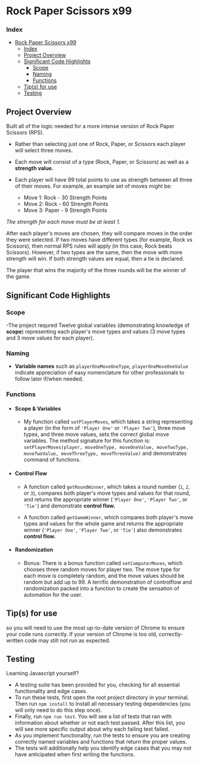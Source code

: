 # Rock Paper Scissors x99

### Index

- [Rock Paper Scissors x99](#rock-paper-scissors-x99)
    - [Index](#index)
  - [Project Overview](#project-overview)
  - [Significant Code Highlights](#significant-code-highlights)
    - [Scope](#scope)
    - [Naming](#naming)
    - [Functions](#functions)
  - [Tip(s) for use](#tips-for-use)
  - [Testing](#testing)

## Project Overview

Built all of the logic needed for a more intense version of Rock Paper Scissors (RPS). <br>

- Rather than selecting just one of Rock, Paper, or Scissors each player will select three moves.
- Each move will consist of a type (Rock, Paper, or Scissors) as well as a **strength value.**
- Each player will have 99 total points to use as strength between all three of their moves. For example, an example set of moves might be:

  - Move 1: Rock - 30 Strength Points
  - Move 2: Rock - 60 Strength Points
  - Move 3: Paper - 9 Strength Points

_The strength for each move must be at least 1._

After each player's moves are chosen, they will compare moves in the order they were selected. If two moves have different types (for example, Rock vs Scissors), then normal RPS rules will apply (in this case, Rock beats Scissors).
However, if two types are the same, then the move with more strength will win. If both strength values are
equal, then a tie is declared.

The player that wins the majority of the three rounds will be the winner of the game.

## Significant Code Highlights

### Scope

  -The project requred Twelve global variables (demonstrating knowledge of __scope__) representing each player's move types and values (3 move types and 3 move values for each player).

### Naming

- **Variable names** such as `playerOneMoveOneType`, `playerOneMoveOneValue` indicate appreciation of easy nomenclature for other professionals to follow later if/when needed.

### Functions

- #### Scope & Variables

  - My function called `setPlayerMoves`, which takes a string representing a player (in the form of `'Player One'` or `'Player Two'`), three move types, and three move values, sets the correct global move variables. The method signature for this function is: `setPlayerMoves(player, moveOneType, moveOneValue, moveTwoType, moveTwoValue, moveThreeType, moveThreeValue)` and demonstrates command of functions.

- #### Control Flow

  - A function called `getRoundWinner`, which takes a round number (`1`, `2`, or `3`), compares both player's move types and values for that round, and returns the appropriate winner (`'Player One'`, `'Player Two'`, or `'Tie'`) and demonstrate **control flow.**

  - A function called `getGameWinner`, which compares both player's move types and values for the whole game and returns the appropriate winner (`'Player One'`, `'Player Two'`, or `'Tie'`) also demonstrates **control flow.**

- #### Randomization

  - Bonus: There is a bonus function called `setComputerMoves`, which chooses three random moves for player two. The move type for each move is completely random, and the move values should be random but add up to 99. A terrific demonstration of controlflow and randomization packed into a function to create the sensation of automation for the user.

## Tip(s) for use

so you will need to use the most up-to-date version of Chrome to ensure your code runs correctly. If your
version of Chrome is too old, correctly-written code may still not run as expected.

## Testing

Learning Javascript yourself?

- A testing suite has been provided for you, checking for all essential functionality and edge cases.
- To run these tests, first open the root project directory in your terminal. Then run `npm install` to install all necessary testing dependencies (you will only need to do this step once).
- Finally, run `npm run test`. You will see a list of tests that ran with information about whether or not each test passed. After this list, you will see more specific output about why each failing test failed. 
- As you implement functionality, run the tests to
ensure you are creating correctly named variables and functions that return the proper values. 
- The tests will additionally help you identify edge cases that you may not have anticipated
when first writing the functions.
